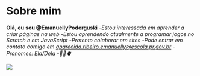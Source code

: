 # Sobre mim
**Olá, eu sou @EmanuellyPoderguski**
-*Estou interessada em aprender a criar páginas na web*
-*Estou aprendendo atualmente a programar jogos no Scratch e em JavaScript*
-*Pretento colaborar em sites*
-*Pode entrar em contato comigo em aparecida.ribeiro.emanuelly@escola.pr.gov.br*
-*Pronomes: Ela/Dela*
-*🌻🦋🫀*


![](https://tenor.com/pt-BR/view/--gif-18364883359882952299.gif)
<!---
EmanuellyPoderguski/EmanuellyPoderguski is a ✨ special ✨ repository because its `README.md` (this file) appears on your GitHub profile.
You can click the Preview link to take a look at your changes.
--->

